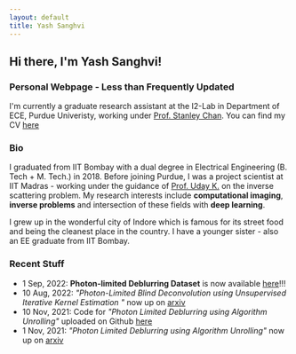 ```yaml
---
layout: default
title: Yash Sanghvi
---
```

## Hi there, I'm Yash Sanghvi!
### Personal Webpage - Less than Frequently Updated
I'm currently a graduate research assistant at the I2-Lab in Department of ECE, Purdue Univeristy, working under [Prof. Stanley Chan](https://engineering.purdue.edu/ChanGroup/stanleychan.html).  You can find my CV [here](/CV_YashSanghvi.pdf)

### Bio
I graduated from IIT Bombay with a dual degree in Electrical Engineering (B. Tech + M. Tech.) in 2018. Before joining Purdue, I was a project scientist at IIT Madras  - working under the guidance of [Prof. Uday K.](http://www.ee.iitm.ac.in/uday/) on the inverse scattering problem. My research interests include **computational imaging**, **inverse problems** and intersection of these fields with **deep learning**.

I grew up in the wonderful city of Indore which is famous for its street food and being the cleanest place in the country. I have a younger sister - also an EE graduate from IIT Bombay. 

### Recent Stuff
* 1 Sep, 2022: **Photon-limited Deblurring Dataset** is now available [here](https://aaaakshat.github.io/pldd/)!!!  
* 10 Aug, 2022: _"Photon-Limited Blind Deconvolution using Unsupervised Iterative Kernel Estimation
"_ now up on [arxiv](https://arxiv.org/abs/2208.00451)
* 10 Nov, 2021: Code for _"Photon Limited Deblurring using Algorithm Unrolling"_ uploaded on Github [here](https://github.com/sanghviyashiitb/poisson-deblurring)
* 1 Nov, 2021: _"Photon Limited Deblurring using Algorithm Unrolling"_ now up on [arxiv](https://arxiv.org/abs/2110.15314)


